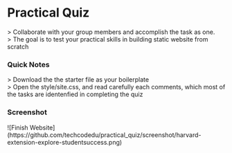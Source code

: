 <h1>Practical Quiz</h1>
> Collaborate with your group members and accomplish the task as one.<br>
> The goal is to test your practical skills in building static website from scratch

<h3>Quick Notes</h3>
> Download the the starter file as your boilerplate <br>
> Open the style/site.css, and read carefully each comments, which most of the tasks are identenfied in completing the quiz<br>

<h3>Screenshot</h3>
![Finish Website](https://github.com/techcodedu/practical_quiz/screenshot/harvard-extension-explore-studentsuccess.png)
